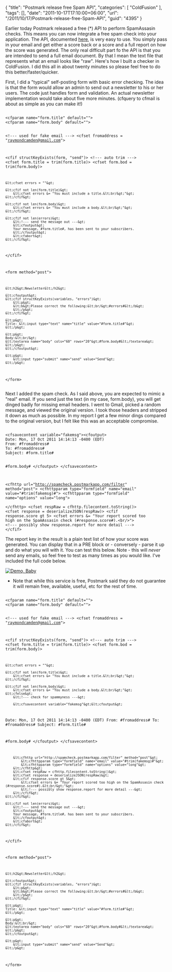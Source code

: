 {
	"title": "Postmark release free Spam API",
	"categories": [
		"ColdFusion"
	],
	"tags": [],
	"date": "2011-10-17T17:10:00+06:00",
	"url": "/2011/10/17/Postmark-release-free-Spam-API",
	"guid": "4395"
}

Earlier today Postmark released a free (*) API to perform SpamAssasin checks. This means you can now integrate a free spam check into your application. The API, documented <a href="http://spamcheck.postmarkapp.com/doc">here</a>, is very easy to use. You simply pass in your email and get either a score back or a score and a full report on how the score was generated. The only real difficult part fo the API is that you are intended to send a full email document. By that I mean the text file that represents what an email looks like "raw". Here's how I built a checker in ColdFusion. I did this all in about twenty minutes so please feel free to do this better/faster/quicker.
<!--more-->
<p>

First, I did a "typical" self-posting form with basic error checking. The idea is that the form would allow an admin to send out a newsletter to his or her users. The code just handles form and validation. An actual newsletter implementation would take about five more minutes. (cfquery to cfmail is about as simple as you can make it!)

<p/>

<code>
&lt;cfparam name="form.title" default=""&gt;
&lt;cfparam name="form.body" default=""&gt;

&lt;!--- used for fake email ---&gt;
&lt;cfset fromaddress = "raymondcamden@gmail.com"&gt;

&lt;cfif structKeyExists(form, "send")&gt;
	&lt;!--- auto trim ---&gt;
	&lt;cfset form.title = trim(form.title)&gt;
	&lt;cfset form.bod = trim(form.body)&gt;
	
	&lt;cfset errors = ""&gt;
	
	&lt;cfif not len(form.title)&gt;
		&lt;cfset errors &= "You must include a title.&lt;br/&gt;"&gt;
	&lt;/cfif&gt;	

	&lt;cfif not len(form.body)&gt;
		&lt;cfset errors &= "You must include a body.&lt;br/&gt;"&gt;
	&lt;/cfif&gt;	

	&lt;cfif not len(errors)&gt;
		&lt;!--- send the message out ---&gt;
		&lt;cfoutput&gt;
		Your message, #form.title#, has been sent to your subscribers.
		&lt;/cfoutput&gt;
		&lt;cfabort&gt;
	&lt;/cfif&gt;

&lt;/cfif&gt;

&lt;form method="post"&gt;
	
	&lt;h2&gt;Newsletter&lt;/h2&gt;

	&lt;cfoutput&gt;
	&lt;cfif structKeyExists(variables, "errors")&gt;
		&lt;p&gt;
		&lt;b&gt;Please correct the following:&lt;br/&gt;#errors#&lt;/b&gt;
		&lt;/p&gt;
	&lt;/cfif&gt;
		
	&lt;p&gt;
	Title: &lt;input type="text" name="title" value="#form.title#"&gt;
	&lt;/p&gt;
	
	&lt;p&gt;
	Body:&lt;br/&gt;
	&lt;textarea name="body" cols="60" rows="20"&gt;#form.body#&lt;/textarea&gt;
	&lt;/p&gt;
	&lt;/cfoutput&gt;
	
	&lt;p&gt;
		&lt;input type="submit" name="send" value="Send"&gt;
	&lt;/p&gt;

&lt;/form&gt;	
</code>

<p>

Next I added the spam check. As I said above, you are expected to mimic a "real" email. If you send just the text (in my case, form.body), you will get dinged badly for missing email headers. I went to Gmail, picked a random message, and viewed the original version. I took those headers and stripped it down as much as possible. In my report I get a few minor dings compared to the original version, but I felt like this was an acceptable compromise.

<p>

<code>
&lt;cfsavecontent variable="fakemsg"&gt;&lt;cfoutput&gt;
Date: Mon, 17 Oct 2011 14:14:13 -0400 (EDT)
From: #fromaddress#
To: #fromaddress#
Subject: #form.title#

#form.body#
&lt;/cfoutput&gt;
&lt;/cfsavecontent&gt;
		
&lt;cfhttp url="http://spamcheck.postmarkapp.com/filter" method="post"&gt;
	&lt;cfhttpparam type="formfield" name="email" value="#trim(fakemsg)#"&gt;
	&lt;cfhttpparam type="formfield" name="options" value="long"&gt;			
&lt;/cfhttp&gt;
&lt;cfset respRaw = cfhttp.filecontent.toString()&gt;
&lt;cfset response = deserializeJSON(respRaw)&gt;
&lt;cfif response.score gt 5&gt;
	&lt;cfset errors &= "Your report scored too high on the SpamAssasin check (#response.score#).&lt;br/&gt;"&gt;
	&lt;!--- possibly show response.report for more detail ---&gt;
&lt;/cfif&gt;
</code>

<p>

The report key in the result is a plain text list of how your score was generated. You can display that in a PRE block or - conversely - parse it up and do what you will with it. You can test this below. Note - this will <i>never</i> send any emails, so feel free to test as many times as you would like. I've included the full code below.

<p>

<a href="http://www.raymondcamden.com/demos/2011/oct/17/test.cfm"><img src="http://www.coldfusionjedi.com/images/icon_128.png" title="Demo, Baby" border="0"></a>

<p>

* Note that while this service is free, Postmark said they do not guarantee it will remain free, available, useful, etc for the rest of time. 

<p>

<code>
&lt;cfparam name="form.title" default=""&gt;
&lt;cfparam name="form.body" default=""&gt;

&lt;!--- used for fake email ---&gt;
&lt;cfset fromaddress = "raymondcamden@gmail.com"&gt;

&lt;cfif structKeyExists(form, "send")&gt;
	&lt;!--- auto trim ---&gt;
	&lt;cfset form.title = trim(form.title)&gt;
	&lt;cfset form.bod = trim(form.body)&gt;
	
	&lt;cfset errors = ""&gt;
	
	&lt;cfif not len(form.title)&gt;
		&lt;cfset errors &= "You must include a title.&lt;br/&gt;"&gt;
	&lt;/cfif&gt;	

	&lt;cfif not len(form.body)&gt;
		&lt;cfset errors &= "You must include a body.&lt;br/&gt;"&gt;
	&lt;cfelse&gt;
		&lt;!--- check for spammyness ---&gt;
			
		&lt;cfsavecontent variable="fakemsg"&gt;&lt;cfoutput&gt;
Date: Mon, 17 Oct 2011 14:14:13 -0400 (EDT)
From: #fromaddress#
To: #fromaddress#
Subject: #form.title#

#form.body#
&lt;/cfoutput&gt;
&lt;/cfsavecontent&gt;
		
		&lt;cfhttp url="http://spamcheck.postmarkapp.com/filter" method="post"&gt;
			&lt;cfhttpparam type="formfield" name="email" value="#trim(fakemsg)#"&gt;
			&lt;cfhttpparam type="formfield" name="options" value="long"&gt;			
		&lt;/cfhttp&gt;
		&lt;cfset respRaw = cfhttp.filecontent.toString()&gt;
		&lt;cfset response = deserializeJSON(respRaw)&gt;
		&lt;cfif response.score gt 5&gt;
			&lt;cfset errors &= "Your report scored too high on the SpamAssasin check (#response.score#).&lt;br/&gt;"&gt;
			&lt;!--- possibly show response.report for more detail ---&gt;
		&lt;/cfif&gt;
	&lt;/cfif&gt;	

	&lt;cfif not len(errors)&gt;
		&lt;!--- send the message out ---&gt;
		&lt;cfoutput&gt;
		Your message, #form.title#, has been sent to your subscribers.
		&lt;/cfoutput&gt;
		&lt;cfabort&gt;
	&lt;/cfif&gt;

&lt;/cfif&gt;

&lt;form method="post"&gt;
	
	&lt;h2&gt;Newsletter&lt;/h2&gt;

	&lt;cfoutput&gt;
	&lt;cfif structKeyExists(variables, "errors")&gt;
		&lt;p&gt;
		&lt;b&gt;Please correct the following:&lt;br/&gt;#errors#&lt;/b&gt;
		&lt;/p&gt;
	&lt;/cfif&gt;
		
	&lt;p&gt;
	Title: &lt;input type="text" name="title" value="#form.title#"&gt;
	&lt;/p&gt;
	
	&lt;p&gt;
	Body:&lt;br/&gt;
	&lt;textarea name="body" cols="60" rows="20"&gt;#form.body#&lt;/textarea&gt;
	&lt;/p&gt;
	&lt;/cfoutput&gt;
	
	&lt;p&gt;
		&lt;input type="submit" name="send" value="Send"&gt;
	&lt;/p&gt;

&lt;/form&gt;	
</code>